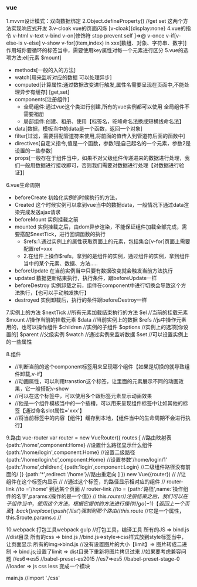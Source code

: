 ### vue
1.mvvm设计模式：双向数据绑定
2.Object.defineProperty() //get set 这两个方法实现响应式开发
3.v-cloak vue的页面闪烁 [v-cloak]{display:none}
4.vue的指令 v-html v-text v-bind v-on[修饰符 stop prevent self ]=>@ v-once v-if[v-else-is v-else] v-show  v-for[(item,index) in xxx[数组、对象、字符串、数字]]作用域你要循环的标签当中，需要使用key属性对每一个元素进行区分 
5.vue的选项方法:el[元素 $mount]
- methods[一般的入的方法]
- watch[用来监听对应的数据 可以处理异步]
- computed[计算属性:通过数据改变进行触发,属性名需要呈现在页面中,不能处理异步有缓存] [get,set]
- components[注册组件]
  - 全局组件:通过vue这个类进行创建,所有的vue实例都可以使用 全局组件不需要祖册
  - 局部组件:创建、祖册、使用【标签名，驼峰命名法换成短横线命名法】
- data[数据，模板当中的data是一个函数，返回一个对象]
- filter[过滤，需要搭配管道符来使用,将前面的值传入到管道符后面的函数中] 
- directives[自定义指令,值是一个函数，参数1是自己起名的一个元素，参数2是设置的一些参数]
- props[一般存在于组件当中，如果不对父级组件传递进来的数据进行处理，我们一般用数据进行接收即可，否则我们需要对数据进行处理【对数据进行验证】]

6.vue生命周期
- beforeCreate 初始化实例的时候执行的方法，
- Created 这个时候实例可以拿到vue当中的数据data，一般情况下通过data渲染完成发送ajax请求
- beforeMount 实例挂载之前
- mounted 实例挂载之后，由dom异步渲染，不能保证组件加载全部完成，需要搭配$nextTick，进行回调函数的执行
   - $refs:1.通过实例上的属性获取页面上的元素，包括集合[v-for]页面上需要配置ref=xxx 
   - 2.在组件上操作$refs，拿到的是组件的实例，通过组件的实例，拿到组件当中的某个元素、数据、方法.....
- beforeUpdate 在当前实例当中只要有数据改变就会触发当前方法执行
- updated 数据更新结束执行，执行条件，跟beforeUpdate一样
- beforeDestroy 实例卸载之前，组件在component中进行切换会导致这个方法执行，【也可以手动触发执行】
- destroyed 实例卸载后，执行的条件跟beforeDestroy一样

7.实例上的方法
$nextTick //所有元素加载结束执行的方法
$el //当前的挂载元素
$mount //操作当前的挂载元素
$data //当前实例上的数据
$refs //js中操作元素用的，也可以操作组件
$children //实例的子组件
$options //实例上的选项[你设置的]
$parent //父级实例
$watch //通过实例来监听数据
$set //可以设置实例上的一些属性


8.组件 
- <component :is='xxx'>//判断当前的这个component标签用来呈现哪个组件【如果是切换的就导致组件卸载,v-if】
- <transition> //动画属性，可以利用transtion这个标签，让里面的元素展示不同的动画效果，它一般搭配v-show
- <transition-group> //可以在这个标签中，可以使用多个跟标签元素显示动画效果
- <slot name='xxx'> //他是一个组件模板当中的一个插槽，可以用来呈现组件标签中让如其他的标签【通过命名slot属性='xxx'】
- <keep-alive> //将当前标签中的内容【组件】缓存到本地，【组件当中的生命周期不会进行执行】

9.路由
vue-router
var router = new VueRouter({
    routes:[ //路由映射表
        {path:'/home',component:Home} //设置什么路径显示什么组件
        {path:'/home/login',component:Home} //设置二级路径
        {path:'/home/login/:c',component:Home} //设置参数'/home/login/1'
        {path:'/home',children:[
            {path:'login',component:Login} //二级组件路径没有前面的/
        ]}
        {path:'*',redirect:'/home'}//路由重定向
    ]
})
new Vue({router})
// <router-view></router-view> //让组件在这个标签内显示
// <router-link></router-link> //通过这个标签，的路径显示相对应的组件
// router-link //to ='/home' 到达某个页面
// router-link //to = {path:'路径',name:'操作组件的名字',params:{操作的是一个值}}
// this.$router //注册结束之后，我们可以在子组件当中，使用这个方法，根据它提供的方法进行操作//go(-1)【返回上一个页面】 back() replace() push('/list')强制到那个路由
// this.$route //它是一个属性，this.$route.params.c //


10.webpack
打包工具webpack gulp //打包工具，编译工具
所有的JS => bind.js  //dist目录
所有的css => bind.js //bind.js=>style=>css样式放到style标签当中，让页面显示
所有的img=>bind.js //没有设置图片的大小【limit】=> 图片转成二进制 => bind.js;设置了limit => dist目录下重新将图片拷贝过来
//如果要考虑兼容问题
//es6=>es5 //babel-preset-es2015 
//es7=>es5 //babel-preset-stage-0
//loader => js css less 变成一个模块

main.js //import './css'